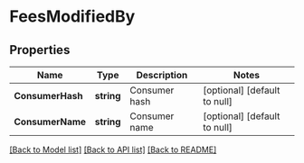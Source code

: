 # FeesModifiedBy

## Properties
Name | Type | Description | Notes
------------ | ------------- | ------------- | -------------
**ConsumerHash** | **string** | Consumer hash | [optional] [default to null]
**ConsumerName** | **string** | Consumer name | [optional] [default to null]

[[Back to Model list]](../README.md#documentation-for-models) [[Back to API list]](../README.md#documentation-for-api-endpoints) [[Back to README]](../README.md)

